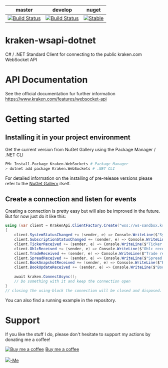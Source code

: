 |master|develop|nuget|
|------|-------|------|
|[![Build Status](https://macx.visualstudio.com/kraken-wsapi-dotnet/_apis/build/status/m4cx.kraken-wsapi-dotnet?branchName=master)](https://macx.visualstudio.com/kraken-wsapi-dotnet/_build/latest?definitionId=12&branchName=master)|[![Build Status](https://macx.visualstudio.com/kraken-wsapi-dotnet/_apis/build/status/m4cx.kraken-wsapi-dotnet?branchName=develop)](https://macx.visualstudio.com/kraken-wsapi-dotnet/_build/latest?definitionId=12&branchName=develop)| [![Stable](https://img.shields.io/nuget/v/Kraken.WebSockets.svg)](https://www.nuget.org/packages/Kraken.WebSockets)|

# kraken-wsapi-dotnet
C# / .NET Standard Client for connecting to the public kraken.com WebSocket API

# API Documentation
See the official documentation fur further information
https://www.kraken.com/features/websocket-api

# Getting started

## Installing it in your project environment
Get the current version from NuGet Gallery using the Package Manager / .NET CLI
```bash
PM> Install-Package Kraken.WebSockets # Package Manager
> dotnet add package Kraken.WebSockets # .NET CLI
```
For detailed information on the installing of pre-release versions please refer to the [NuGet Gallery](https://www.nuget.org/packages/Kraken.WebSockets) itself.

## Create a connection and listen for events
Creating a connection is pretty easy but will also be improved in the future. But for now just do it like this:
```csharp
using (var client = KrakenApi.ClientFactory.Create("wss://ws-sandbox.kraken.com")) 
{
    client.SystemStatusChanged += (sender, e) => Console.WriteLine($"System status changed");
    client.SubscriptionStatusChanged += (sender, e) => Console.WriteLine($"Subscription status changed"); ;
    client.TickerReceived += (sender, e) => Console.WriteLine($"Ticker received");
    client.OhlcReceived += (sender, e) => Console.WriteLine($"Ohlc received");
    client.TradeReceived += (sender, e) => Console.WriteLine($"Trade received");
    client.SpreadReceived += (sender, e) => Console.WriteLine($"Spread received");
    client.BookSnapshotReceived += (sender, e) => Console.WriteLine($"BookSnapshot received");
    client.BookUpdateReceived += (sender, e) => Console.WriteLine($"BookUpdate received");
    
    await kraken.ConnectAsync();
    // Do something with it and keep the connection open
}
// closing the using-block the connection will be closed and disposed.
```
You can also find a running example in the repository.

# Support
If you like the stuff I do, please don't hesitate to support my actions by donating me a coffee!

<a class="bmc-button" target="_blank" href="https://www.buymeacoffee.com/rkqS0BIKu"><img src="https://www.buymeacoffee.com/assets/img/BMC-btn-logo.svg" alt="Buy me a coffee"><span style="margin-left:5px">Buy me a coffee</span></a><br/><br/><a href="https://www.paypal.me/maikschoeneich"><img src="https://www.paypalobjects.com/webstatic/de_DE/i/de-pp-logo-100px.png"/>-Me</a>
